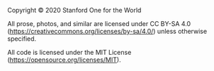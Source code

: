 Copyright © 2020 Stanford One for the World

All prose, photos, and similar are licensed under CC BY-SA 4.0 (https://creativecommons.org/licenses/by-sa/4.0/) unless otherwise specified.

All code is licensed under the MIT License (https://opensource.org/licenses/MIT).